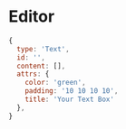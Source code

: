 # Editor

```javascript
{
  type: 'Text',
  id: '',
  content: [],
  attrs: {
    color: 'green',
    padding: '10 10 10 10',
    title: 'Your Text Box'
  },
}
```
